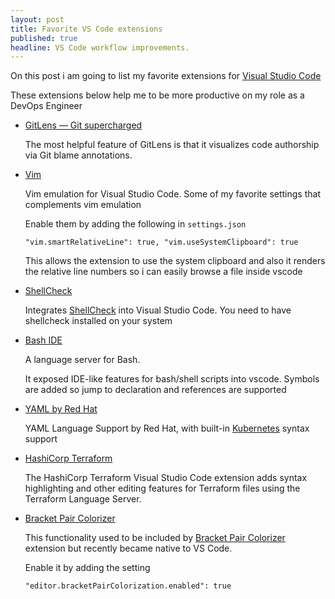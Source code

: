 ```yaml
---
layout: post
title: Favorite VS Code extensions
published: true
headline: VS Code workflow improvements.
---
```


On this post i am going to list my favorite extensions for [Visual Studio Code](https://code.visualstudio.com/)

These extensions below help me to be more productive on my role as a DevOps Engineer


 - [GitLens — Git supercharged](https://marketplace.visualstudio.com/items?itemName=eamodio.gitlens)

    The most helpful feature of GitLens is that it visualizes code authorship via Git blame annotations.
 - [Vim](https://marketplace.visualstudio.com/items?itemName=vscodevim.vim)

    Vim emulation for Visual Studio Code.
    Some of my favorite settings that complements vim emulation

    Enable them by adding the following in `settings.json`

    `"vim.smartRelativeLine": true,
    "vim.useSystemClipboard": true`

    This allows the extension to use the system clipboard and also it renders the relative line numbers so i can easily browse a file inside vscode

 - [ShellCheck](https://marketplace.visualstudio.com/items?itemName=timonwong.shellcheck)

    Integrates [ShellCheck](https://www.shellcheck.net/) into Visual Studio Code.
    You need to have shellcheck installed on your system

 - [Bash IDE](https://marketplace.visualstudio.com/items?itemName=mads-hartmann.bash-ide-vscode)

    A language server for Bash.

    It exposed IDE-like features for bash/shell scripts into vscode.
    Symbols are added so jump to declaration and references are supported

 - [YAML by Red Hat](https://marketplace.visualstudio.com/items?itemName=redhat.vscode-yaml)

    YAML Language Support by Red Hat, with built-in [Kubernetes](https://kubernetes.io) syntax support

 - [HashiCorp Terraform](https://marketplace.visualstudio.com/items?itemName=HashiCorp.terraform)

    The HashiCorp Terraform Visual Studio Code extension adds syntax highlighting and other editing features for Terraform files using the Terraform Language Server.

 - [Bracket Pair Colorizer](https://code.visualstudio.com/blogs/2021/09/29/bracket-pair-colorization)

    This functionality used to be included by [Bracket Pair Colorizer](https://marketplace.visualstudio.com/items?itemName=CoenraadS.bracket-pair-colorizer) extension but recently became native to VS Code.

    Enable it by adding the setting

    `"editor.bracketPairColorization.enabled": true`
